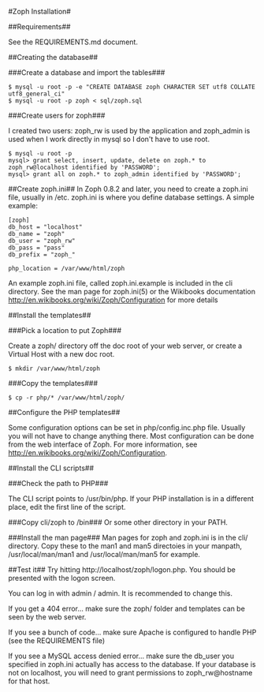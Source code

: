 #Zoph Installation#

##Requirements##

See the REQUIREMENTS.md document.

##Creating the database##

###Create a database and import the tables###

```
$ mysql -u root -p -e "CREATE DATABASE zoph CHARACTER SET utf8 COLLATE utf8_general_ci"
$ mysql -u root -p zoph < sql/zoph.sql
```

###Create users for zoph###

I created two users: zoph_rw is used by the application and zoph_admin is used when I work directly in mysql so I don't
have to use root.

```
$ mysql -u root -p
mysql> grant select, insert, update, delete on zoph.* to zoph_rw@localhost identified by 'PASSWORD';
mysql> grant all on zoph.* to zoph_admin identified by 'PASSWORD';
```

##Create zoph.ini##
In Zoph 0.8.2 and later, you need to create a zoph.ini file, usually in 
/etc. zoph.ini is where you define database settings. A simple example:

```
[zoph]
db_host = "localhost"
db_name = "zoph"
db_user = "zoph_rw"
db_pass = "pass"
db_prefix = "zoph_"

php_location = /var/www/html/zoph
```

An example zoph.ini file, called zoph.ini.example is included in the cli directory.
See the man page for zoph.ini(5) or the Wikibooks documentation http://en.wikibooks.org/wiki/Zoph/Configuration for more details

##Install the templates##

###Pick a location to put Zoph###

Create a zoph/ directory off the doc root of your web server, or create a Virtual Host with a new doc root.

```
$ mkdir /var/www/html/zoph
```

###Copy the templates###
```
$ cp -r php/* /var/www/html/zoph/
```
##Configure the PHP templates##

Some configuration options can be set in php/config.inc.php file. Usually you will not have to change anything there. Most configuration can be done from the web interface of Zoph. For more information, see http://en.wikibooks.org/wiki/Zoph/Configuration.

##Install the CLI scripts##

###Check the path to PHP###

The CLI script points to /usr/bin/php.  If your PHP installation is in a different place, edit the first line of the script.

###Copy cli/zoph to /bin###
Or some other directory in your PATH.

###Install the man page###
Man pages for zoph and zoph.ini is in the cli/ directory. Copy these to the man1 and man5 directoies in your manpath, /usr/local/man/man1 and /usr/local/man/man5 for example.

##Test it##
Try hitting http://localhost/zoph/logon.php.  You should be presented with the logon screen.

You can log in with admin / admin. It is recommended to change this.

If you get a 404 error...
make sure the zoph/ folder and templates can be seen by the web server.

If you see a bunch of code...
make sure Apache is configured to handle PHP (see the REQUIREMENTS file)

If you see a MySQL access denied error...
make sure the db_user you specified in zoph.ini actually has access to the database.  If your database is not on localhost, you will need to grant permissions to zoph_rw@hostname for that host.

